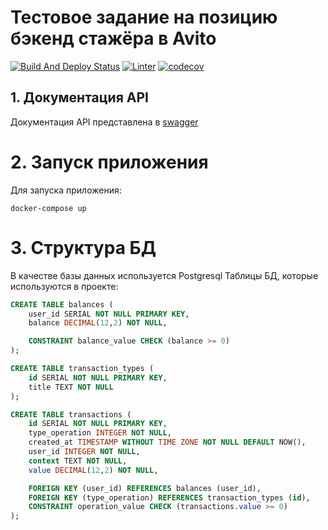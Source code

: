 # Тестовое задание на позицию бэкенд стажёра в Avito
[![Build And Deploy Status](https://github.com/Tullerpeton/avito-test-case/actions/workflows/docker-build.yaml/badge.svg)](https://github.com/Tullerpeton/avito-test-case/actions/workflows/docker-build.yaml)
[![Linter](https://github.com/Tullerpeton/avito-test-case/actions/workflows/linter.yaml/badge.svg)](https://github.com/Tullerpeton/avito-test-case/actions/workflows/linter.yaml)
[![codecov](https://codecov.io/gh/Tullerpeton/avito-test-case/branch/main/graph/badge.svg?token=33oVnqFbzY)](https://codecov.io/gh/Tullerpeton/avito-test-case)

## 1. Документация API
Документация API представлена в [swagger](https://app.swaggerhub.com/apis-docs/Tullerpeton/Avito-test-case/0.1.1)

# 2. Запуск приложения
Для запуска приложения:
```shell
docker-compose up
```

# 3. Структура БД
В качестве базы данных используется Postgresql
Таблицы БД, которые используются в проекте:
```SQL
CREATE TABLE balances (
    user_id SERIAL NOT NULL PRIMARY KEY,
    balance DECIMAL(12,2) NOT NULL,

    CONSTRAINT balance_value CHECK (balance >= 0)
);

CREATE TABLE transaction_types (
    id SERIAL NOT NULL PRIMARY KEY,
    title TEXT NOT NULL
);

CREATE TABLE transactions (
    id SERIAL NOT NULL PRIMARY KEY,
    type_operation INTEGER NOT NULL,
    created_at TIMESTAMP WITHOUT TIME ZONE NOT NULL DEFAULT NOW(),
    user_id INTEGER NOT NULL,
    context TEXT NOT NULL,
    value DECIMAL(12,2) NOT NULL,

    FOREIGN KEY (user_id) REFERENCES balances (user_id),
    FOREIGN KEY (type_operation) REFERENCES transaction_types (id),
    CONSTRAINT operation_value CHECK (transactions.value >= 0)
);
```
